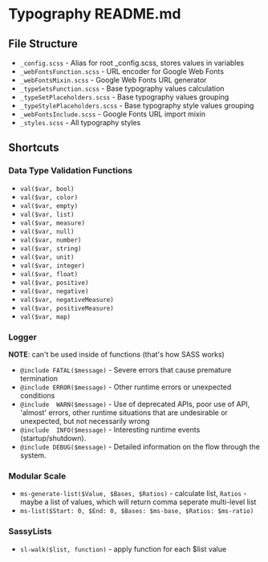 # Typography README.md 

## File Structure 

* `_config.scss` - Alias for root _config.scss, stores values in variables
* `_webFontsFunction.scss` - URL encoder for Google Web Fonts 
* `_webFontsMixin.scss` - Google Web Fonts URL generator
* `_typeSetsFunction.scss` -  Base typography values calculation
* `_typeSetPlaceholders.scss` -  Base typography values grouping
* `_typeStylePlaceholders.scss` - Base typography style values grouping
* `_webFontsInclude.scss` - Google Fonts URL import mixin
* `_styles.scss` - All typography styles



## Shortcuts

### Data Type Validation Functions

* `val($var, bool)`
* `val($var, color)`
* `val($var, empty)`
* `val($var, list)`
* `val($var, measure)`
* `val($var, null)`
* `val($var, number)`
* `val($var, string)`
* `val($var, unit)`
* `val($var, integer)`
* `val($var, float)`
* `val($var, positive)`
* `val($var, negative)`
* `val($var, negativeMeasure)`
* `val($var, positiveMeasure)`
* `val($var, map)`

### Logger

__NOTE__: can't be used inside of functions (that's how SASS works)

* `@include FATAL($message)` - Severe errors that cause premature termination
* `@include ERROR($message)` - Other runtime errors or unexpected conditions
* `@include  WARN($message)` - Use of deprecated APIs, poor use of API, 'almost' errors, other runtime situations that are undesirable or unexpected, but not necessarily wrong
* `@include  INFO($message)` - Interesting runtime events (startup/shutdown).
* `@include DEBUG($message)` - Detailed information on the flow through the system.



### Modular Scale 

* `ms-generate-list($Value, $Bases, $Ratios)` - calculate list, `Ratios` - maybe a list of values, which will return comma seperate multi-level list
* `ms-list($Start: 0, $End: 0, $Bases: $ms-base, $Ratios: $ms-ratio)`


### SassyLists

* `sl-walk($list, function)` - apply function for each $list value 
